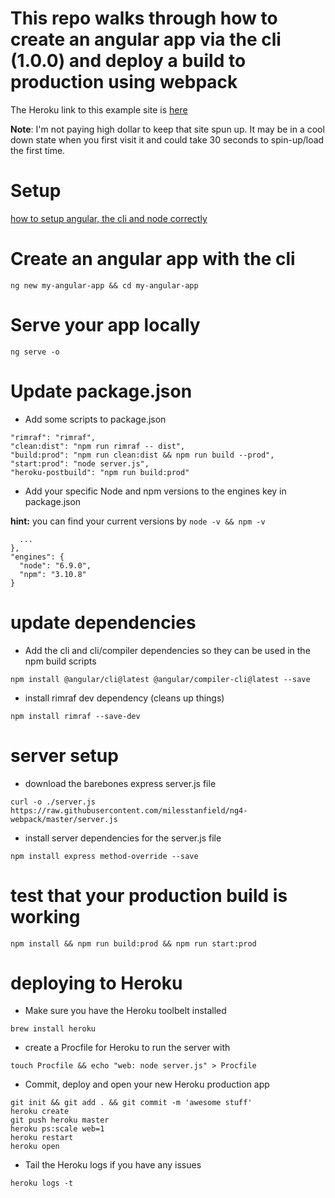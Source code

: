 # This repo walks through how to create an angular app via the cli (1.0.0) and deploy a build to production using webpack

The Heroku link to this example site is [here](https://cryptic-sea-49784.herokuapp.com/)

**Note**: I'm not paying high dollar to keep that site spun up. It may be in a cool down state when you first visit it and could take 30 seconds to spin-up/load the first time.


# Setup
[how to setup angular, the cli and node correctly](https://gist.github.com/milesstanfield/17f980ad4ed6d038a255f8fc3b222add#file-angular-and-node-setup-md)


# Create an angular app with the cli
```
ng new my-angular-app && cd my-angular-app
```

# Serve your app locally
```
ng serve -o
```

# Update package.json
- Add some scripts to package.json
```
"rimraf": "rimraf",
"clean:dist": "npm run rimraf -- dist",
"build:prod": "npm run clean:dist && npm run build --prod",
"start:prod": "node server.js",
"heroku-postbuild": "npm run build:prod"
```

- Add your specific Node and npm versions to the engines key in package.json

**hint:** you can find your current versions by `node -v && npm -v`
```
  ...
},
"engines": {
  "node": "6.9.0",
  "npm": "3.10.8"
}
```

# update dependencies
- Add the cli and cli/compiler dependencies so they can be used in the npm build scripts
```
npm install @angular/cli@latest @angular/compiler-cli@latest --save
```

- install rimraf dev dependency (cleans up things)
```
npm install rimraf --save-dev
```


# server setup
- download the barebones express server.js file
```
curl -o ./server.js https://raw.githubusercontent.com/milesstanfield/ng4-webpack/master/server.js
```

- install server dependencies for the server.js file
```
npm install express method-override --save
```

# test that your production build is working
```
npm install && npm run build:prod && npm run start:prod
```

# deploying to Heroku
- Make sure you have the Heroku toolbelt installed
```
brew install heroku
```

- create a Procfile for Heroku to run the server with
```
touch Procfile && echo "web: node server.js" > Procfile
```

- Commit, deploy and open your new Heroku production app
```
git init && git add . && git commit -m 'awesome stuff'
heroku create
git push heroku master
heroku ps:scale web=1
heroku restart
heroku open
```

- Tail the Heroku logs if you have any issues
```
heroku logs -t
```
